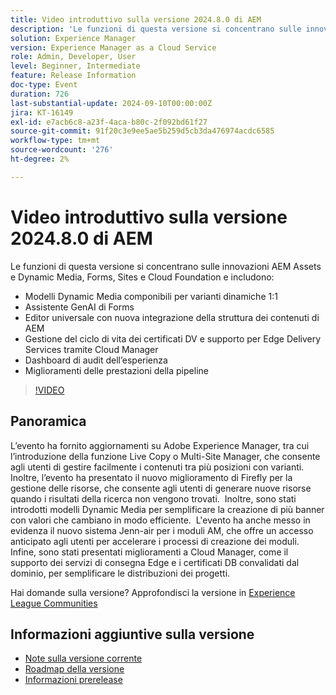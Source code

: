 ```yaml
---
title: Video introduttivo sulla versione 2024.8.0 di AEM
description: 'Le funzioni di questa versione si concentrano sulle innovazioni di AEM Assets e Dynamic Media, Forms, Sites e Cloud Foundation e includono: - Modelli Dynamic Media Composable per varianti dinamiche 1:1 Forms GenAI Assistant Universal Editor con nuova integrazione della struttura dei contenuti AEM​ Gestione del ciclo di vita dei certificati DV e supporto per Edge Delivery Services tramite Cloud Manager Experience Audit Dashboard Miglioramenti delle prestazioni della pipeline'
solution: Experience Manager
version: Experience Manager as a Cloud Service
role: Admin, Developer, User
level: Beginner, Intermediate
feature: Release Information
doc-type: Event
duration: 726
last-substantial-update: 2024-09-10T00:00:00Z
jira: KT-16149
exl-id: e7acb6c8-a23f-4aca-b80c-2f092bd61f27
source-git-commit: 91f20c3e9ee5ae5b259d5cb3da476974acdc6585
workflow-type: tm+mt
source-wordcount: '276'
ht-degree: 2%

---
```


# Video introduttivo sulla versione 2024.8.0 di AEM

Le funzioni di questa versione si concentrano sulle innovazioni AEM Assets e Dynamic Media, Forms, Sites e Cloud Foundation e includono:

* Modelli Dynamic Media componibili per varianti dinamiche 1:1
* Assistente GenAI di Forms
* Editor universale con nuova integrazione della struttura dei contenuti di AEM&#x200B;
* Gestione del ciclo di vita dei certificati DV e supporto per Edge Delivery Services tramite Cloud Manager
* Dashboard di audit dell’esperienza
* Miglioramenti delle prestazioni della pipeline

>[!VIDEO](https://video.tv.adobe.com/v/3433381/?learn=on)

## Panoramica

L’evento ha fornito aggiornamenti su Adobe Experience Manager, tra cui l’introduzione della funzione Live Copy o Multi-Site Manager, che consente agli utenti di gestire facilmente i contenuti tra più posizioni con varianti. &#x200B; Inoltre, l’evento ha presentato il nuovo miglioramento di Firefly per la gestione delle risorse, che consente agli utenti di generare nuove risorse quando i risultati della ricerca non vengono trovati. &#x200B; Inoltre, sono stati introdotti modelli Dynamic Media per semplificare la creazione di più banner con valori che cambiano in modo efficiente. &#x200B; L&#39;evento ha anche messo in evidenza il nuovo sistema Jenn-air per i moduli AM, che offre un accesso anticipato agli utenti per accelerare i processi di creazione dei moduli. &#x200B; Infine, sono stati presentati miglioramenti a Cloud Manager, come il supporto dei servizi di consegna Edge e i certificati DB convalidati dal dominio, per semplificare le distribuzioni dei progetti. &#x200B;

Hai domande sulla versione?  Approfondisci la versione in [Experience League Communities](https://adobe.ly/4egoWgm)

## Informazioni aggiuntive sulla versione

* [Note sulla versione corrente](https://experienceleague.adobe.com/docs/experience-manager-cloud-service/content/release-notes/home.html?lang=it)
* [Roadmap della versione](https://experienceleague.adobe.com/docs/experience-manager-release-information/aem-release-updates/update-releases-roadmap.html?lang=it)
* [Informazioni prerelease](https://experienceleague.adobe.com/docs/experience-manager-cloud-service/content/release-notes/prerelease.html?lang=it)
